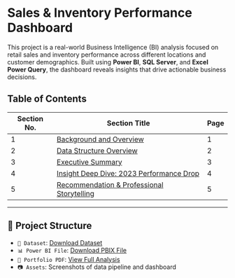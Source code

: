 # Sales & Inventory Performance Dashboard

This project is a real-world Business Intelligence (BI) analysis focused on retail sales and inventory performance across different locations and customer demographics. Built using **Power BI**, **SQL Server**, and **Excel Power Query**, the dashboard reveals insights that drive actionable business decisions.

## Table of Contents

| Section No. | Section Title                             | Page |
|-------------|-------------------------------------------|------|
| 1           | [Background and Overview](#1-background-and-overview)                 | 1    |
| 2           | [Data Structure Overview](#2-data-structure-overview)                | 2    |
| 3           | [Executive Summary](#3-executive-summary)                            | 3    |
| 4           | [Insight Deep Dive: 2023 Performance Drop](#4-insight-deep-dive-2023-performance-drop) | 4    |
| 5           | [Recommendation & Professional Storytelling](#5-recommendation--professional-storytelling) | 5    |
---

## 📁 Project Structure

- `📄 Dataset`: [Download Dataset](#)
- `📊 Power BI File`: [Download PBIX File](#)
- `🧾 Portfolio PDF`: [View Full Analysis](#)
- `📷 Assets`: Screenshots of data pipeline and dashboard
